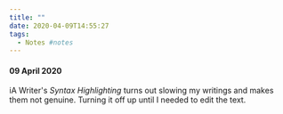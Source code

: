 ```yaml
---
title: ""
date: 2020-04-09T14:55:27
tags:
  - Notes #notes
---
```


#### 09 April 2020

iA Writer's _Syntax Highlighting_ turns out slowing my writings and makes them not genuine. Turning it off up until I needed to edit the text.